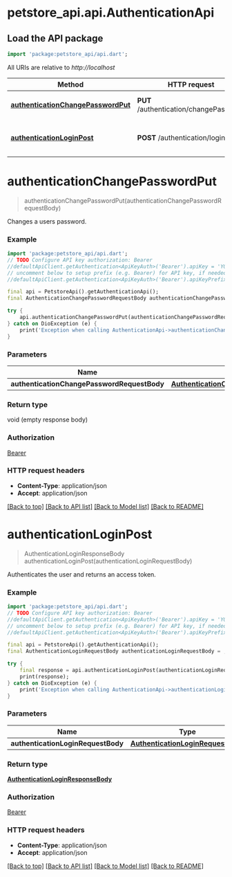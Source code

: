 # petstore_api.api.AuthenticationApi

## Load the API package
```dart
import 'package:petstore_api/api.dart';
```

All URIs are relative to *http://localhost*

Method | HTTP request | Description
------------- | ------------- | -------------
[**authenticationChangePasswordPut**](AuthenticationApi.md#authenticationchangepasswordput) | **PUT** /authentication/changePassword | Changes a users password.
[**authenticationLoginPost**](AuthenticationApi.md#authenticationloginpost) | **POST** /authentication/login | Authenticates the user and returns an access token.


# **authenticationChangePasswordPut**
> authenticationChangePasswordPut(authenticationChangePasswordRequestBody)

Changes a users password.

### Example
```dart
import 'package:petstore_api/api.dart';
// TODO Configure API key authorization: Bearer
//defaultApiClient.getAuthentication<ApiKeyAuth>('Bearer').apiKey = 'YOUR_API_KEY';
// uncomment below to setup prefix (e.g. Bearer) for API key, if needed
//defaultApiClient.getAuthentication<ApiKeyAuth>('Bearer').apiKeyPrefix = 'Bearer';

final api = PetstoreApi().getAuthenticationApi();
final AuthenticationChangePasswordRequestBody authenticationChangePasswordRequestBody = ; // AuthenticationChangePasswordRequestBody | 

try {
    api.authenticationChangePasswordPut(authenticationChangePasswordRequestBody);
} catch on DioException (e) {
    print('Exception when calling AuthenticationApi->authenticationChangePasswordPut: $e\n');
}
```

### Parameters

Name | Type | Description  | Notes
------------- | ------------- | ------------- | -------------
 **authenticationChangePasswordRequestBody** | [**AuthenticationChangePasswordRequestBody**](AuthenticationChangePasswordRequestBody.md)|  | 

### Return type

void (empty response body)

### Authorization

[Bearer](../README.md#Bearer)

### HTTP request headers

 - **Content-Type**: application/json
 - **Accept**: application/json

[[Back to top]](#) [[Back to API list]](../README.md#documentation-for-api-endpoints) [[Back to Model list]](../README.md#documentation-for-models) [[Back to README]](../README.md)

# **authenticationLoginPost**
> AuthenticationLoginResponseBody authenticationLoginPost(authenticationLoginRequestBody)

Authenticates the user and returns an access token.

### Example
```dart
import 'package:petstore_api/api.dart';
// TODO Configure API key authorization: Bearer
//defaultApiClient.getAuthentication<ApiKeyAuth>('Bearer').apiKey = 'YOUR_API_KEY';
// uncomment below to setup prefix (e.g. Bearer) for API key, if needed
//defaultApiClient.getAuthentication<ApiKeyAuth>('Bearer').apiKeyPrefix = 'Bearer';

final api = PetstoreApi().getAuthenticationApi();
final AuthenticationLoginRequestBody authenticationLoginRequestBody = ; // AuthenticationLoginRequestBody | 

try {
    final response = api.authenticationLoginPost(authenticationLoginRequestBody);
    print(response);
} catch on DioException (e) {
    print('Exception when calling AuthenticationApi->authenticationLoginPost: $e\n');
}
```

### Parameters

Name | Type | Description  | Notes
------------- | ------------- | ------------- | -------------
 **authenticationLoginRequestBody** | [**AuthenticationLoginRequestBody**](AuthenticationLoginRequestBody.md)|  | 

### Return type

[**AuthenticationLoginResponseBody**](AuthenticationLoginResponseBody.md)

### Authorization

[Bearer](../README.md#Bearer)

### HTTP request headers

 - **Content-Type**: application/json
 - **Accept**: application/json

[[Back to top]](#) [[Back to API list]](../README.md#documentation-for-api-endpoints) [[Back to Model list]](../README.md#documentation-for-models) [[Back to README]](../README.md)

